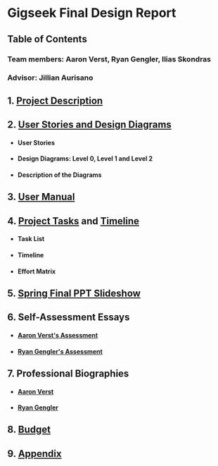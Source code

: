 # Gigseek Final Design Report
## Table of Contents
### Team members: Aaron Verst, Ryan Gengler, Ilias Skondras
### Advisor: Jillian Aurisano



## 1. [Project Description]
## 2. [User Stories and Design Diagrams]
- #### User Stories 
- #### Design Diagrams: Level 0, Level 1 and Level 2 
- #### Description of the Diagrams
## 3. [User Manual]
## 4. [Project Tasks] and [Timeline]
- #### Task List
- #### Timeline
- #### Effort Matrix
## 5. [Spring Final PPT Slideshow]
## 6. Self-Assessment Essays
- #### [Aaron Verst's Assessment]
- #### [Ryan Gengler's Assessment]
## 7. Professional Biographies
- #### [Aaron Verst]
- #### [Ryan Gengler]
## 8. [Budget]
## 9. [Appendix]


[Project Description]: <https://github.com/GigSeekSeniorDesign2022/gigseek-docs/blob/main/Gigseek%20Project%20Description.md>
[User Stories and Design Diagrams]: <https://github.com/GigSeekSeniorDesign2022/gigseek-docs/blob/main/Gigseek%20Design%20Diagram.pdf>
[User Manual]: <https://github.com/GigSeekSeniorDesign2022/gigseek-docs/blob/main/GigSeek_User_Doc_and_Manual.md>
[Project Tasks]: <https://github.com/GigSeekSeniorDesign2022/gigseek-docs/blob/main/TaskList.md>
[Timeline]: <https://github.com/GigSeekSeniorDesign2022/gigseek-docs/blob/main/GigSeek%20Timeline%20and%20Effort%20Matrix%20-%20Sheet1.pdf>
[Spring Final PPT Slideshow]: <https://github.com/GigSeekSeniorDesign2022/gigseek-docs/blob/main/Gigseek%Presentation%Slide%Deck.pptx>
[Aaron Verst]: <https://github.com/GigSeekSeniorDesign2022/gigseek-docs/blob/main/Aaron_Verst%20ProfessionalBiography%20(2).md>
[Budget]: <https://github.com/GigSeekSeniorDesign2022/gigseek-docs/blob/main/Gigseek_Budget.md>
[Ryan Gengler]: <https://github.com/GigSeekSeniorDesign2022/gigseek-docs/blob/main/Professional%20Biography%20-%20Ryan%20Gengler.md>
[Aaron Verst's Assessment]: <https://github.com/GigSeekSeniorDesign2022/gigseek-docs/blob/main/Aaron_Verst_GigSeek_Personal_Assessment.pdf>
[Ryan Gengler's Assessment]: <https://github.com/GigSeekSeniorDesign2022/gigseek-docs/blob/main/Capstone%20Assessment%20Ryan%20Gengler.pdf>
[Project Abstract]: <https://github.com/GigSeekSeniorDesign2022/gigseek-docs/blob/main/Team%20Names%20and%20Project%20Abstract.md>
[Appendix]: <https://github.com/GigSeekSeniorDesign2022/gigseek-docs/blob/main/Gigseek%20Appendix.md>




